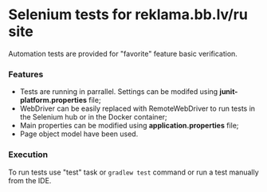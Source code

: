 Selenium tests for reklama.bb.lv/ru site
==========================================================

Automation tests are provided for "favorite" feature basic verification.

### Features
- Tests are running in parrallel. Settings can be modifed using **junit-platform.properties** file;
- WebDriver can be easily replaced with RemoteWebDriver to run tests in the Selenium hub or in the Docker container;
- Main properties can be modified using **application.properties** file;
- Page object model have been used.

### Execution
To run tests use "test" task or `gradlew test` command or run a test manually from the IDE.
